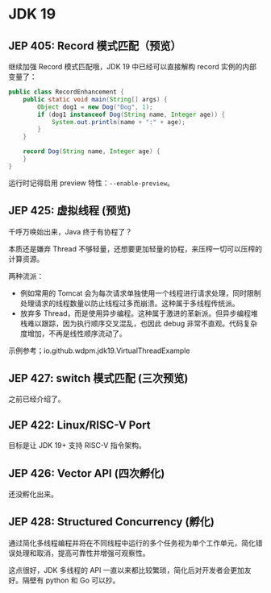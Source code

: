 # JDK 19

## JEP 405: Record 模式匹配（预览）

继续加强 Record 模式匹配哦，JDK 19 中已经可以直接解构 record 实例的内部变量了：

```java
public class RecordEnhancement {
    public static void main(String[] args) {
        Object dog1 = new Dog("Dog", 1);
        if (dog1 instanceof Dog(String name, Integer age)) {
            System.out.println(name + ":" + age);
        }
    }

    record Dog(String name, Integer age) {
    }
}
```

运行时记得启用 preview 特性：`--enable-preview`。

## JEP 425: 虚拟线程 (预览)

千呼万唤始出来，Java 终于有协程了？

本质还是嫌弃 Thread 不够轻量，还想要更加轻量的协程，来压榨一切可以压榨的计算资源。

两种流派：

- 例如常用的 Tomcat 会为每次请求单独使用一个线程进行请求处理，同时限制处理请求的线程数量以防止线程过多而崩溃。这种属于多线程传统派。
- 放弃多 Thread，而是使用异步编程。这种属于激进的革新派。但异步编程堆栈难以跟踪，因为执行顺序交叉混乱，也因此 debug
  非常不直观。代码复杂度增加，不再是线性顺序流动了。

示例参考；io.github.wdpm.jdk19.VirtualThreadExample

## JEP 427: switch 模式匹配 (三次预览)

之前已经介绍了。

## JEP 422: Linux/RISC-V Port

目标是让 JDK 19+ 支持 RISC-V 指令架构。

## JEP 426: Vector API (四次孵化)

还没孵化出来。

## JEP 428: Structured Concurrency (孵化)

通过简化多线程编程并将在不同线程中运行的多个任务视为单个工作单元，简化错误处理和取消，提高可靠性并增强可观察性。

这点很好，JDK 多线程的 API 一直以来都比较繁琐，简化后对开发者会更加友好。隔壁有 python 和 Go 可以抄。